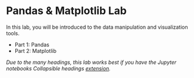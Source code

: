 # Pandas & Matplotlib Lab

In this lab, you will be introduced to the data manipulation and visualization tools.

- Part 1: Pandas
- Part 2: Matplotlib


*Due to the many headings, this lab works best if you have the Jupyter notebooks Collapsible headings [extension](https://github.com/ipython-contrib/jupyter_contrib_nbextensions).*
